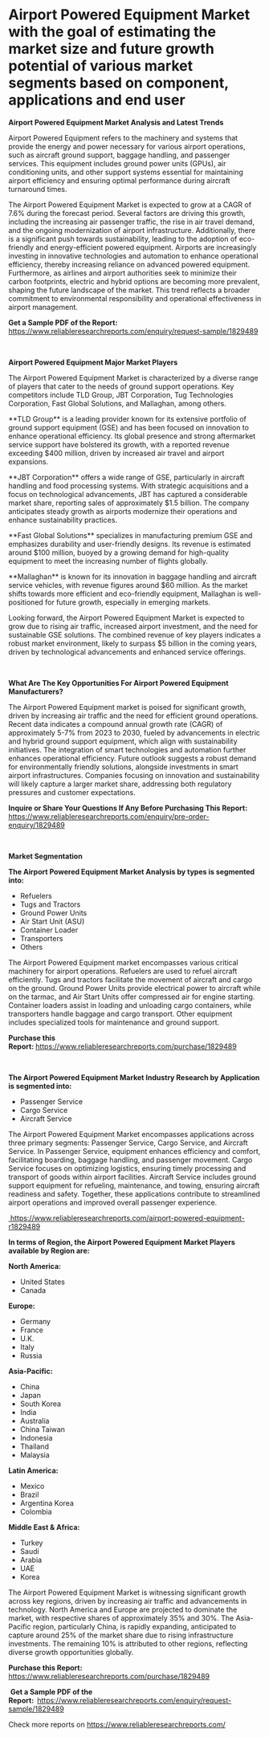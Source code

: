<p><h1>Airport Powered Equipment Market with the goal of estimating the market size and future growth potential of various market segments based on component, applications and end user</h1></p><p><strong>Airport Powered Equipment Market Analysis and Latest Trends</strong></p>
<p><p>Airport Powered Equipment refers to the machinery and systems that provide the energy and power necessary for various airport operations, such as aircraft ground support, baggage handling, and passenger services. This equipment includes ground power units (GPUs), air conditioning units, and other support systems essential for maintaining airport efficiency and ensuring optimal performance during aircraft turnaround times.</p><p>The Airport Powered Equipment Market is expected to grow at a CAGR of 7.6% during the forecast period. Several factors are driving this growth, including the increasing air passenger traffic, the rise in air travel demand, and the ongoing modernization of airport infrastructure. Additionally, there is a significant push towards sustainability, leading to the adoption of eco-friendly and energy-efficient powered equipment. Airports are increasingly investing in innovative technologies and automation to enhance operational efficiency, thereby increasing reliance on advanced powered equipment. Furthermore, as airlines and airport authorities seek to minimize their carbon footprints, electric and hybrid options are becoming more prevalent, shaping the future landscape of the market. This trend reflects a broader commitment to environmental responsibility and operational effectiveness in airport management.</p></p>
<p><strong>Get a Sample PDF of the Report:&nbsp;</strong> <a href="https://www.reliableresearchreports.com/enquiry/request-sample/1829489?utm_campaign=3360&utm_medium=2&utm_source=Github&utm_content=ia&utm_term=12042025&utm_id=airport-powered-equipment">https://www.reliableresearchreports.com/enquiry/request-sample/1829489</a></p>
<p>&nbsp;</p>
<p><strong>Airport Powered Equipment Major Market Players</strong></p>
<p><p>The Airport Powered Equipment Market is characterized by a diverse range of players that cater to the needs of ground support operations. Key competitors include TLD Group, JBT Corporation, Tug Technologies Corporation, Fast Global Solutions, and Mallaghan, among others. </p><p>**TLD Group** is a leading provider known for its extensive portfolio of ground support equipment (GSE) and has been focused on innovation to enhance operational efficiency. Its global presence and strong aftermarket service support have bolstered its growth, with a reported revenue exceeding $400 million, driven by increased air travel and airport expansions.</p><p>**JBT Corporation** offers a wide range of GSE, particularly in aircraft handling and food processing systems. With strategic acquisitions and a focus on technological advancements, JBT has captured a considerable market share, reporting sales of approximately $1.5 billion. The company anticipates steady growth as airports modernize their operations and enhance sustainability practices.</p><p>**Fast Global Solutions** specializes in manufacturing premium GSE and emphasizes durability and user-friendly designs. Its revenue is estimated around $100 million, buoyed by a growing demand for high-quality equipment to meet the increasing number of flights globally.</p><p>**Mallaghan** is known for its innovation in baggage handling and aircraft service vehicles, with revenue figures around $60 million. As the market shifts towards more efficient and eco-friendly equipment, Mallaghan is well-positioned for future growth, especially in emerging markets.</p><p>Looking forward, the Airport Powered Equipment Market is expected to grow due to rising air traffic, increased airport investment, and the need for sustainable GSE solutions. The combined revenue of key players indicates a robust market environment, likely to surpass $5 billion in the coming years, driven by technological advancements and enhanced service offerings.</p></p>
<p>&nbsp;</p>
<p><strong>What Are The Key Opportunities For Airport Powered Equipment Manufacturers?</strong></p>
<p><p>The Airport Powered Equipment market is poised for significant growth, driven by increasing air traffic and the need for efficient ground operations. Recent data indicates a compound annual growth rate (CAGR) of approximately 5-7% from 2023 to 2030, fueled by advancements in electric and hybrid ground support equipment, which align with sustainability initiatives. The integration of smart technologies and automation further enhances operational efficiency. Future outlook suggests a robust demand for environmentally friendly solutions, alongside investments in smart airport infrastructures. Companies focusing on innovation and sustainability will likely capture a larger market share, addressing both regulatory pressures and customer expectations.</p></p>
<p><strong>Inquire or Share Your Questions If Any Before Purchasing This Report:</strong> <a href="https://www.reliableresearchreports.com/enquiry/pre-order-enquiry/1829489?utm_campaign=3360&utm_medium=2&utm_source=Github&utm_content=ia&utm_term=12042025&utm_id=airport-powered-equipment">https://www.reliableresearchreports.com/enquiry/pre-order-enquiry/1829489</a></p>
<p>&nbsp;</p>
<p><strong>Market Segmentation</strong></p>
<p><strong>The Airport Powered Equipment Market Analysis by types is segmented into:</strong></p>
<p><ul><li>Refuelers</li><li>Tugs and Tractors</li><li>Ground Power Units</li><li>Air Start Unit (ASU)</li><li>Container Loader</li><li>Transporters</li><li>Others</li></ul></p>
<p><p>The Airport Powered Equipment market encompasses various critical machinery for airport operations. Refuelers are used to refuel aircraft efficiently. Tugs and tractors facilitate the movement of aircraft and cargo on the ground. Ground Power Units provide electrical power to aircraft while on the tarmac, and Air Start Units offer compressed air for engine starting. Container loaders assist in loading and unloading cargo containers, while transporters handle baggage and cargo transport. Other equipment includes specialized tools for maintenance and ground support.</p></p>
<p><strong>Purchase this Report:&nbsp;</strong><a href="https://www.reliableresearchreports.com/purchase/1829489?utm_campaign=3360&utm_medium=2&utm_source=Github&utm_content=ia&utm_term=12042025&utm_id=airport-powered-equipment">https://www.reliableresearchreports.com/purchase/1829489</a></p>
<p>&nbsp;</p>
<p><strong>The Airport Powered Equipment Market Industry Research by Application is segmented into:</strong></p>
<p><ul><li>Passenger Service</li><li>Cargo Service</li><li>Aircraft Service</li></ul></p>
<p><p>The Airport Powered Equipment Market encompasses applications across three primary segments: Passenger Service, Cargo Service, and Aircraft Service. In Passenger Service, equipment enhances efficiency and comfort, facilitating boarding, baggage handling, and passenger movement. Cargo Service focuses on optimizing logistics, ensuring timely processing and transport of goods within airport facilities. Aircraft Service includes ground support equipment for refueling, maintenance, and towing, ensuring aircraft readiness and safety. Together, these applications contribute to streamlined airport operations and improved overall passenger experience.</p></p>
<p><a href="https://www.reliableresearchreports.com/airport-powered-equipment-r1829489?utm_campaign=3360&utm_medium=2&utm_source=Github&utm_content=ia&utm_term=12042025&utm_id=airport-powered-equipment">&nbsp;https://www.reliableresearchreports.com/airport-powered-equipment-r1829489</a></p>
<p><strong>In terms of Region, the Airport Powered Equipment Market Players available by Region are:</strong></p>
<p>
    <p> <strong> North America: </strong>
        <ul>
            <li>United States</li>
            <li>Canada</li>
        </ul>
        </p> 
    <p> <strong> Europe: </strong>
        <ul>
            <li>Germany</li>
            <li>France</li>
            <li>U.K.</li>
            <li>Italy</li>
            <li>Russia</li>
        </ul>
        </p> 
    <p> <strong> Asia-Pacific: </strong>
        <ul>
            <li>China</li>
            <li>Japan</li>
            <li>South Korea</li>
            <li>India</li>
            <li>Australia</li>
            <li>China Taiwan</li>
            <li>Indonesia</li>
            <li>Thailand</li>
            <li>Malaysia</li>
        </ul>
        </p> 
    <p> <strong> Latin America: </strong>
        <ul>
            <li>Mexico</li>
            <li>Brazil</li>
            <li>Argentina Korea</li>
            <li>Colombia</li>
        </ul>
        </p> 
    <p> <strong> Middle East & Africa: </strong>
        <ul>
            <li>Turkey</li>
            <li>Saudi</li>
            <li>Arabia</li>
            <li>UAE</li>
            <li>Korea</li>
        </ul>
    </p>
    </p>
<p><p>The Airport Powered Equipment Market is witnessing significant growth across key regions, driven by increasing air traffic and advancements in technology. North America and Europe are projected to dominate the market, with respective shares of approximately 35% and 30%. The Asia-Pacific region, particularly China, is rapidly expanding, anticipated to capture around 25% of the market share due to rising infrastructure investments. The remaining 10% is attributed to other regions, reflecting diverse growth opportunities globally.</p></p>
<p><strong>Purchase this Report: </strong><a href="https://www.reliableresearchreports.com/purchase/1829489?utm_campaign=3360&utm_medium=2&utm_source=Github&utm_content=ia&utm_term=12042025&utm_id=airport-powered-equipment">https://www.reliableresearchreports.com/purchase/1829489</a></p>
<p>&nbsp;<strong>Get a Sample PDF of the Report:&nbsp;&nbsp;</strong><a href="https://www.reliableresearchreports.com/enquiry/request-sample/1829489?utm_campaign=3360&utm_medium=2&utm_source=Github&utm_content=ia&utm_term=12042025&utm_id=airport-powered-equipment">https://www.reliableresearchreports.com/enquiry/request-sample/1829489</a></p>
<p><strong></strong></p>
<p>Check more reports on <a href="https://www.reliableresearchreports.com/?utm_campaign=3360&utm_medium=2&utm_source=Github&utm_content=ia&utm_term=12042025&utm_id=airport-powered-equipment">https://www.reliableresearchreports.com/</a></p>
